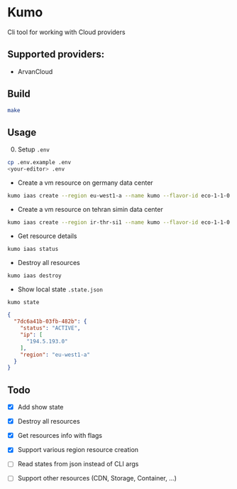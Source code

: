 # Kumo

Cli tool for working with Cloud providers

## Supported providers:
- ArvanCloud

## Build
```bash
make
```
## Usage
0. Setup `.env`
```bash
cp .env.example .env
<your-editor> .env
```
- Create a vm resource on germany data center
```bash
kumo iaas create --region eu-west1-a --name kumo --flavor-id eco-1-1-0 --image-id "514508bd-0a60-4c88-ae72-3e7b7dcc3968" --network-ids "30a8d5e8-4752-4974-bccc-9e49f5ccc506" --security-group-id "71cf34ab-f0a7-4663-ba98-a2db7d0a1972" --key-name kumo --ssh-key --disk-size 25 --count 1
```
- Create a vm resource on tehran simin data center
```bash
kumo iaas create --region ir-thr-si1 --name kumo --flavor-id eco-1-1-0 --image-id "fb7b732b-5d1f-43d9-9377-8418d7ad303f" --key-name kumo --ssh-key --disk-size 25 --count 1 --network-ids "bab96191-dad5-46bb-96fd-3e29086aa504" --security-group-id "4675ddbb-97d6-4b7a-9fa8-3c5caf7aa206"
```
- Get resource details
```bash
kumo iaas status
```
- Destroy all resources
```bash
kumo iaas destroy
```
- Show local state `.state.json`
```bash
kumo state
```
```json
{
  "7dc6a41b-03fb-482b": {
    "status": "ACTIVE",
    "ip": [
      "194.5.193.0"
    ],
    "region": "eu-west1-a"
  }
}
```
## Todo
- [x] Add show state
- [x] Destroy all resources
- [x] Get resources info with flags
- [x] Support various region resource creation
- [ ] Read states from json instead of CLI args
- [ ] Support other resources (CDN, Storage, Container, ...)

